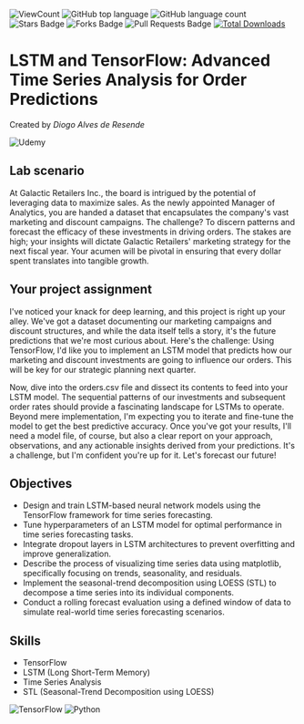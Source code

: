 ![ViewCount](https://views.whatilearened.today/views/github/debdattasarkar/Advanced-Time-Series-Analysis-for-Order-Predictions.svg?cache=remove)
![GitHub top language](https://img.shields.io/github/languages/top/debdattasarkar/Advanced-Time-Series-Analysis-for-Order-Predictions?style=flat)
![GitHub language count](https://img.shields.io/github/languages/count/debdattasarkar/Advanced-Time-Series-Analysis-for-Order-Predictions?style=flat)
![Stars Badge](https://img.shields.io/github/stars/debdattasarkar/Advanced-Time-Series-Analysis-for-Order-Predictions?style=flat)
![Forks Badge](https://img.shields.io/github/forks/debdattasarkar/Advanced-Time-Series-Analysis-for-Order-Predictions?style=flat)
![Pull Requests Badge](https://img.shields.io/github/issues-pr/debdattasarkar/Advanced-Time-Series-Analysis-for-Order-Predictions?style=flat)
[![Total Downloads](https://img.shields.io/github/downloads/debdattasarkar/Advanced-Time-Series-Analysis-for-Order-Predictions/total.svg)](https://github.com/debdattasarkar/Advanced-Time-Series-Analysis-for-Order-Predictions/releases/)

# LSTM and TensorFlow: Advanced Time Series Analysis for Order Predictions
Created by *Diogo Alves de Resende*

![Udemy](https://img.shields.io/badge/Udemy-EC5252?style=for-the-badge&logo=Udemy&logoColor=white) 

## Lab scenario
At Galactic Retailers Inc., the board is intrigued by the potential of leveraging data to maximize sales. As the newly appointed Manager of Analytics, you are handed a dataset that encapsulates the company's vast marketing and discount campaigns. The challenge? To discern patterns and forecast the efficacy of these investments in driving orders. The stakes are high; your insights will dictate Galactic Retailers' marketing strategy for the next fiscal year. Your acumen will be pivotal in ensuring that every dollar spent translates into tangible growth.

## Your project assignment
I've noticed your knack for deep learning, and this project is right up your alley. We've got a dataset documenting our marketing campaigns and discount structures, and while the data itself tells a story, it's the future predictions that we're most curious about. Here's the challenge: Using TensorFlow, I'd like you to implement an LSTM model that predicts how our marketing and discount investments are going to influence our orders. This will be key for our strategic planning next quarter.

Now, dive into the orders.csv file and dissect its contents to feed into your LSTM model. The sequential patterns of our investments and subsequent order rates should provide a fascinating landscape for LSTMs to operate. Beyond mere implementation, I'm expecting you to iterate and fine-tune the model to get the best predictive accuracy. Once you've got your results, I'll need a model file, of course, but also a clear report on your approach, observations, and any actionable insights derived from your predictions. It's a challenge, but I'm confident you're up for it. Let's forecast our future!

## Objectives
- Design and train LSTM-based neural network models using the TensorFlow framework for time series forecasting.
- Tune hyperparameters of an LSTM model for optimal performance in time series forecasting tasks.
- Integrate dropout layers in LSTM architectures to prevent overfitting and improve generalization.
- Describe the process of visualizing time series data using matplotlib, specifically focusing on trends, seasonality, and residuals.
- Implement the seasonal-trend decomposition using LOESS (STL) to decompose a time series into its individual components.
- Conduct a rolling forecast evaluation using a defined window of data to simulate real-world time series forecasting scenarios.

## Skills
- TensorFlow
- LSTM (Long Short-Term Memory)
- Time Series Analysis
- STL (Seasonal-Trend Decomposition using LOESS)

![TensorFlow](https://img.shields.io/badge/TensorFlow-FF6F00?style=for-the-badge&logo=TensorFlow&logoColor=white) 
![Python](https://img.shields.io/badge/Python-FFD43B?style=for-the-badge&logo=python&logoColor=blue) 